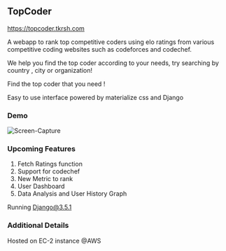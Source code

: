 ## TopCoder 


https://topcoder.tkrsh.com


A webapp to rank top competitive coders using elo ratings from various competitive coding websites such as codeforces and codechef.

We help you find the top coder according to your needs, try searching by country , city or organization! 

Find the top coder that you need ! 

Easy to use interface powered by materialize css and Django 


### Demo 


![Screen-Capture](screen-capture.gif)



### Upcoming Features 



1) Fetch Ratings function
2) Support for codechef
3) New Metric to rank
4) User Dashboard
5) Data Analysis and User History Graph


Running Django@3.5.1

### Additional Details 

Hosted on EC-2 instance @AWS


